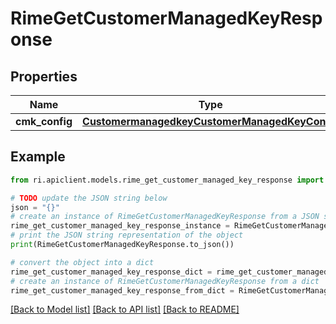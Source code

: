 # RimeGetCustomerManagedKeyResponse


## Properties

Name | Type | Description | Notes
------------ | ------------- | ------------- | -------------
**cmk_config** | [**CustomermanagedkeyCustomerManagedKeyConfig**](CustomermanagedkeyCustomerManagedKeyConfig.md) |  | [optional] 

## Example

```python
from ri.apiclient.models.rime_get_customer_managed_key_response import RimeGetCustomerManagedKeyResponse

# TODO update the JSON string below
json = "{}"
# create an instance of RimeGetCustomerManagedKeyResponse from a JSON string
rime_get_customer_managed_key_response_instance = RimeGetCustomerManagedKeyResponse.from_json(json)
# print the JSON string representation of the object
print(RimeGetCustomerManagedKeyResponse.to_json())

# convert the object into a dict
rime_get_customer_managed_key_response_dict = rime_get_customer_managed_key_response_instance.to_dict()
# create an instance of RimeGetCustomerManagedKeyResponse from a dict
rime_get_customer_managed_key_response_from_dict = RimeGetCustomerManagedKeyResponse.from_dict(rime_get_customer_managed_key_response_dict)
```
[[Back to Model list]](../README.md#documentation-for-models) [[Back to API list]](../README.md#documentation-for-api-endpoints) [[Back to README]](../README.md)

